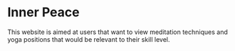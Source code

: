 # Inner Peace

This website is aimed at users that want to view meditation techniques and yoga positions that would be relevant to their skill level. 


